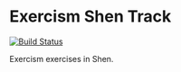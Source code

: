 # Exercism Shen Track

[![Build Status](https://travis-ci.org/exercism/shen.svg?branch=master)](https://travis-ci.org/exercism/shen)

Exercism exercises in Shen.
